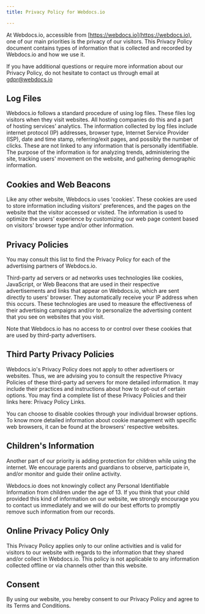 ```yaml
---
title: Privacy Policy for Webdocs.io

---
```

At Webdocs.io, accessible from [https://webdocs.io](https://webdocs.io), one of our main priorities is the privacy of our visitors. This Privacy Policy document contains types of information that is collected and recorded by Webdocs.io and how we use it.

If you have additional questions or require more information about our Privacy Policy, do not hesitate to contact us through email at [gdpr@webdocs.io](mailto:gdpr@webdocs.io)

## Log Files

Webdocs.io follows a standard procedure of using log files. These files log visitors when they visit websites. All hosting companies do this and a part of hosting services' analytics. The information collected by log files include internet protocol (IP) addresses, browser type, Internet Service Provider (ISP), date and time stamp, referring/exit pages, and possibly the number of clicks. These are not linked to any information that is personally identifiable. The purpose of the information is for analyzing trends, administering the site, tracking users' movement on the website, and gathering demographic information.

## Cookies and Web Beacons

Like any other website, Webdocs.io uses 'cookies'. These cookies are used to store information including visitors' preferences, and the pages on the website that the visitor accessed or visited. The information is used to optimize the users' experience by customizing our web page content based on visitors' browser type and/or other information.

## Privacy Policies

You may consult this list to find the Privacy Policy for each of the advertising partners of Webdocs.io. 

Third-party ad servers or ad networks uses technologies like cookies, JavaScript, or Web Beacons that are used in their respective advertisements and links that appear on Webdocs.io, which are sent directly to users' browser. They automatically receive your IP address when this occurs. These technologies are used to measure the effectiveness of their advertising campaigns and/or to personalize the advertising content that you see on websites that you visit.

Note that Webdocs.io has no access to or control over these cookies that are used by third-party advertisers.

## Third Party Privacy Policies

Webdocs.io's Privacy Policy does not apply to other advertisers or websites. Thus, we are advising you to consult the respective Privacy Policies of these third-party ad servers for more detailed information. It may include their practices and instructions about how to opt-out of certain options. You may find a complete list of these Privacy Policies and their links here: Privacy Policy Links.

You can choose to disable cookies through your individual browser options. To know more detailed information about cookie management with specific web browsers, it can be found at the browsers' respective websites.

## Children's Information

Another part of our priority is adding protection for children while using the internet. We encourage parents and guardians to observe, participate in, and/or monitor and guide their online activity.

Webdocs.io does not knowingly collect any Personal Identifiable Information from children under the age of 13. If you think that your child provided this kind of information on our website, we strongly encourage you to contact us immediately and we will do our best efforts to promptly remove such information from our records.

## Online Privacy Policy Only

This Privacy Policy applies only to our online activities and is valid for visitors to our website with regards to the information that they shared and/or collect in Webdocs.io. This policy is not applicable to any information collected offline or via channels other than this website.

## Consent

By using our website, you hereby consent to our Privacy Policy and agree to its Terms and Conditions.